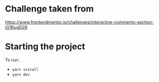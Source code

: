 # Challenge taken from
https://www.frontendmentor.io/challenges/interactive-comments-section-iG1RugEG9

# Starting the project 

To run:
- `yarn install`
- `yarn dev`